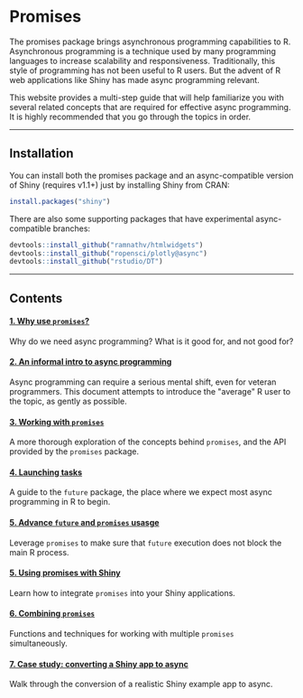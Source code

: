 # Promises

The promises package brings asynchronous programming capabilities to R. Asynchronous programming is a technique used by many programming languages to increase scalability and responsiveness. Traditionally, this style of programming has not been useful to R users. But the advent of R web applications like Shiny has made async programming relevant.

This website provides a multi-step guide that will help familiarize you with several related concepts that are required for effective async programming. It is highly recommended that you go through the topics in order.

---

## Installation

You can install both the promises package and an async-compatible version of Shiny (requires v1.1+) just by installing Shiny from CRAN:

```r
install.packages("shiny")
```

There are also some supporting packages that have experimental async-compatible branches:

```r
devtools::install_github("ramnathv/htmlwidgets")
devtools::install_github("ropensci/plotly@async")
devtools::install_github("rstudio/DT")
```

---

<style>
.contents a.anchor { display: none; }
</style>

## Contents

#### [1. Why use `promises`?](articles/motivation.html)

Why do we need async programming? What is it good for, and not good for?

#### [2. An informal intro to async programming](articles/intro.html)

Async programming can require a serious mental shift, even for veteran programmers. This document attempts to introduce the "average" R user to the topic, as gently as possible.

#### [3. Working with `promises`](articles/overview.html)

A more thorough exploration of the concepts behind `promises`, and the API provided by the `promises` package.

#### [4. Launching tasks](articles/futures.html)

A guide to the `future` package, the place where we expect most async programming in R to begin.

#### [5. Advance `future` and `promises` usasge](articles/future_promise.html)

Leverage `promises` to make sure that `future` execution does not block the main R process.

#### [5. Using promises with Shiny](articles/shiny.html)

Learn how to integrate `promises` into your Shiny applications.

#### [6. Combining `promises`](articles/combining.html)

Functions and techniques for working with multiple `promises` simultaneously.

#### [7. Case study: converting a Shiny app to async](articles/casestudy.html)

Walk through the conversion of a realistic Shiny example app to async.
